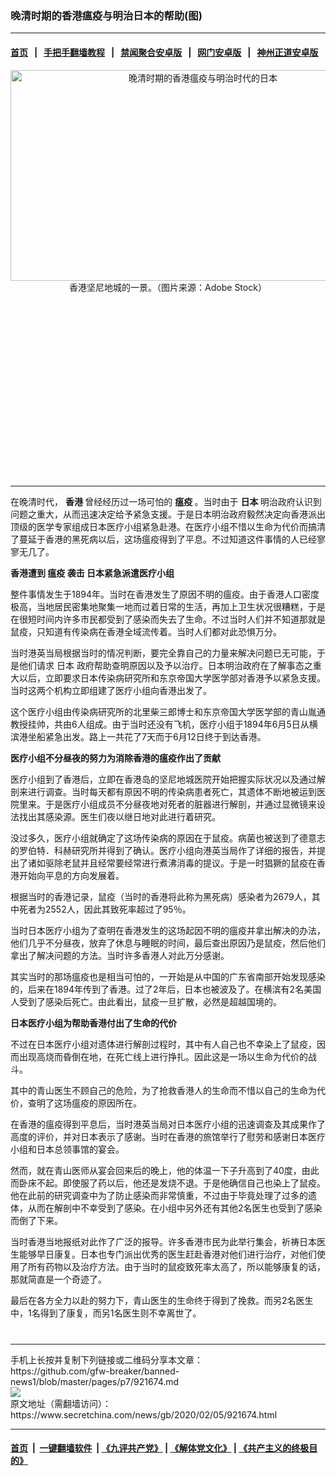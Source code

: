 ### 晚清时期的香港瘟疫与明治日本的帮助(图)
------------------------

#### [首页](https://github.com/gfw-breaker/banned-news1/blob/master/README.md) &nbsp;&nbsp;|&nbsp;&nbsp; [手把手翻墙教程](https://github.com/gfw-breaker/guides/wiki) &nbsp;&nbsp;|&nbsp;&nbsp; [禁闻聚合安卓版](https://github.com/gfw-breaker/bn-android) &nbsp;&nbsp;|&nbsp;&nbsp; [网门安卓版](https://github.com/oGate2/oGate) &nbsp;&nbsp;|&nbsp;&nbsp; [神州正道安卓版](https://github.com/SzzdOgate/update) 



<div class="article_right" style="fone-color:#000">
 <p style="text-align:center">
  <img alt="晚清时期的香港瘟疫与明治时代的日本" src="https://img3.secretchina.com/pic/2020/2-2/p2618331a74228040-ss.jpg" style="height:337px; width:600px"/>
  <br>
   香港坚尼地城的一景。（图片来源：Adobe Stock）
   <span id="hideid" name="hideid" style="color:red;display:none;">
    <span href="https://www.secretchina.com">
    </span>
   </span>
  </br>
 </p>
 <div id="txt-mid1-t21-2017">
  <ins class="adsbygoogle" data-ad-client="ca-pub-1276641434651360" data-ad-slot="2451032099" style="display:inline-block;width:336px;height:280px">
  </ins>
  

---


  </div>
 </div>
 <p>
  在晚清时代，
  <strong>
   <span href="https://www.secretchina.com/news/gb/tag/香港" target="_blank">
    香港
   </span>
  </strong>
  曾经经历过一场可怕的
  <strong>
   瘟疫
  </strong>
  。当时由于
  <strong>
   日本
  </strong>
  明治政府认识到问题之重大，从而迅速决定给予紧急支援。于是日本明治政府毅然决定向香港派出顶级的医学专家组成日本医疗小组紧急赴港。在医疗小组不惜以生命为代价而搞清了蔓延于香港的黑死病以后，这场瘟疫得到了平息。不过知道这件事情的人已经寥寥无几了。
  <span id="hideid" name="hideid" style="color:red;display:none;">
   <span href="https://www.secretchina.com">
   </span>
  </span>
 </p>
 <p>
  <strong>
   香港遭到
   <span href="https://www.secretchina.com/news/gb/tag/瘟疫" target="_blank">
    瘟疫
   </span>
   袭击 日本紧急派遣医疗小组
  </strong>
 </p>
 <p>
  整件事情发生于1894年。当时在香港发生了原因不明的瘟疫。由于香港人口密度极高，当地居民密集地聚集一地而过着日常的生活，再加上卫生状况很糟糕，于是在很短时间内许多市民都受到了感染而失去了生命。不过当时人们并不知道那就是鼠疫，只知道有传染病在香港全域流传着。当时人们都对此恐惧万分。
 </p>
 <p>
  当时港英当局根据当时的情况判断，要完全靠自己的力量来解决问题已无可能，于是他们请求
  <span href="https://www.secretchina.com/news/gb/tag/日本" target="_blank">
   日本
  </span>
  政府帮助查明原因以及予以治疗。日本明治政府在了解事态之重大以后，立即要求日本传染病研究所和东京帝国大学医学部对香港予以紧急支援。当时这两个机构立即组建了医疗小组向香港出发了。
 </p>
 <p>
  这个医疗小组由传染病研究所的北里柴三郎博士和东京帝国大学医学部的青山胤通教授挂帅，共由6人组成。由于当时还没有飞机，医疗小组于1894年6月5日从横滨港坐船紧急出发。路上一共花了7天而于6月12日终于到达香港。
 </p>
 <p>
  <strong>
   医疗小组不分昼夜的努力为消除香港的瘟疫作出了贡献
  </strong>
 </p>
 <p>
  医疗小组到了香港后，立即在香港岛的坚尼地城医院开始把握实际状况以及通过解剖来进行调查。当时每天都有原因不明的传染病患者死亡，其遗体不断地被运到医院里来。于是医疗小组成员不分昼夜地对死者的脏器进行解剖，并通过显微镜来设法找出其感染源。医生们夜以继日地对此进行着研究。
 </p>
 <p>
  没过多久，医疗小组就确定了这场传染病的原因在于鼠疫。病菌也被送到了德意志的罗伯特．科赫研究所并得到了确认。医疗小组向港英当局作了详细的报告，并提出了诸如驱除老鼠并且经常要经常进行煮沸消毒的提议。于是一时猖獗的鼠疫在香港开始向平息的方向发展着。
 </p>
 <p>
  根据当时的香港记录，鼠疫（当时的香港将此称为黑死病）感染者为2679人，其中死者为2552人，因此其致死率超过了95％。
 </p>
 <p>
  当时日本医疗小组为了查明在香港发生的这场起因不明的瘟疫并拿出解决的办法，他们几乎不分昼夜，放弃了休息与睡眠的时间，最后查出原因乃是鼠疫，然后他们拿出了解决问题的方法。当时许多香港人对此万分感谢。
 </p>
 <p>
  其实当时的那场瘟疫也是相当可怕的，一开始是从中国的广东省南部开始发现感染的，后来在1894年传到了香港。过了2年后，日本也被波及了。在横滨有2名美国人受到了感染后死亡。由此看出，鼠疫一旦扩散，必然是超越国境的。
 </p>
 <p>
  <strong>
   日本医疗小组为帮助香港付出了生命的代价
  </strong>
 </p>
 <p>
  不过在日本医疗小组对遗体进行解剖过程时，其中有人自己也不幸染上了鼠疫，因而出现高烧而昏倒在地，在死亡线上进行挣扎。因此这是一场以生命为代价的战斗。
 </p>
 <p>
  其中的青山医生不顾自己的危险，为了抢救香港人的生命而不惜以自己的生命为代价，查明了这场瘟疫的原因所在。
 </p>
 <p>
  在香港的瘟疫得到平息后，当时港英当局对日本医疗小组的迅速调查及其成果作了高度的评价，并对日本表示了感谢。当时在香港的旅馆举行了慰劳和感谢日本医疗小组和日本总领事馆的宴会。
 </p>
 <p>
  然而，就在青山医师从宴会回来后的晚上，他的体温一下子升高到了40度，由此而卧床不起。即使服了药以后，他还是发烧不退。于是他确信自己也染上了鼠疫。他在此前的研究调查中为了防止感染而非常慎重，不过由于毕竟处理了过多的遗体，从而在解剖中不幸受到了感染。在小组中另外还有其他2名医生也受到了感染而倒了下来。
 </p>
 <p>
  当时香港当地报纸对此作了广泛的报导。许多香港市民为此举行集会，祈祷日本医生能够早日康复。日本也专门派出优秀的医生赶赴香港对他们进行治疗，对他们使用了所有药物以及治疗方法。由于当时的鼠疫致死率太高了，所以能够康复的话，那就简直是一个奇迹了。
 </p>
 <p>
  最后在各方全力以赴的努力下，青山医生的生命终于得到了挽救。而另2名医生中，1名得到了康复，而另1名医生则不幸离世了。
  <center>
   <div>
    <div id="txt-mid2-t22-2017" style="display: block;  max-height: 351px;  overflow: hidden;">
     <div id="SC-21xxx">
     </div>
     <ins class="adsbygoogle" data-ad-client="ca-pub-1276641434651360" data-ad-format="auto" data-ad-slot="4301710469" data-full-width-responsive="true" style="display:block">
     </ins>
    </div>
   </div>
  </center>
  <div style="padding-top:12px;">
  </div>
 </p>
</div>

<hr/>
手机上长按并复制下列链接或二维码分享本文章：<br/>
https://github.com/gfw-breaker/banned-news1/blob/master/pages/p7/921674.md <br/>
<a href='https://github.com/gfw-breaker/banned-news1/blob/master/pages/p7/921674.md'><img src='https://github.com/gfw-breaker/banned-news1/blob/master/pages/p7/921674.md.png'/></a> <br/>
原文地址（需翻墙访问）：https://www.secretchina.com/news/gb/2020/02/05/921674.html


------------------------
#### [首页](https://github.com/gfw-breaker/banned-news1/blob/master/README.md) &nbsp;|&nbsp; [一键翻墙软件](https://github.com/gfw-breaker/nogfw/blob/master/README.md) &nbsp;| [《九评共产党》](https://github.com/gfw-breaker/9ping.md/blob/master/README.md#九评之一评共产党是什么) | [《解体党文化》](https://github.com/gfw-breaker/jtdwh.md/blob/master/README.md) | [《共产主义的终极目的》](https://github.com/gfw-breaker/gczydzjmd.md/blob/master/README.md)


<img src='http://gfw-breaker.win/banned-news/pages/p7/921674.md' width='0px' height='0px'/>